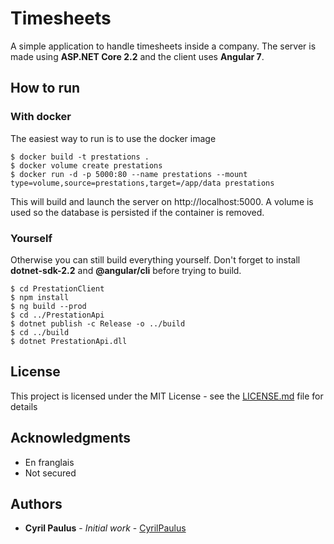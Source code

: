# Timesheets

A simple application to handle timesheets inside a company.
The server is made using **ASP.NET Core 2.2** and the client uses **Angular 7**. 

## How to run

### With docker

The easiest way to run is to use the docker image
```shell
$ docker build -t prestations .
$ docker volume create prestations
$ docker run -d -p 5000:80 --name prestations --mount type=volume,source=prestations,target=/app/data prestations
```

This will build and launch the server on http://localhost:5000.
A volume is used so the database is persisted if the container is removed.


### Yourself
Otherwise you can still build everything yourself.
Don't forget to install **dotnet-sdk-2.2** and **@angular/cli** before trying to build.

```shell
$ cd PrestationClient
$ npm install
$ ng build --prod
$ cd ../PrestationApi
$ dotnet publish -c Release -o ../build
$ cd ../build
$ dotnet PrestationApi.dll
```

## License

This project is licensed under the MIT License - see the [LICENSE.md](LICENSE.md) file for details

## Acknowledgments

* En franglais
* Not secured


## Authors

* **Cyril Paulus** - *Initial work* - [CyrilPaulus](https://github.com/CyrilPaulus)
